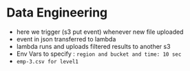 # Data Engineering
- here we trigger (s3 put event) whenever new file uploaded
- event in json transferred to lambda
- lambda runs and uploads filtered results to another s3
- Env Vars to specify : `region and bucket and time: 10 sec `
- `emp-3.csv for level1`
